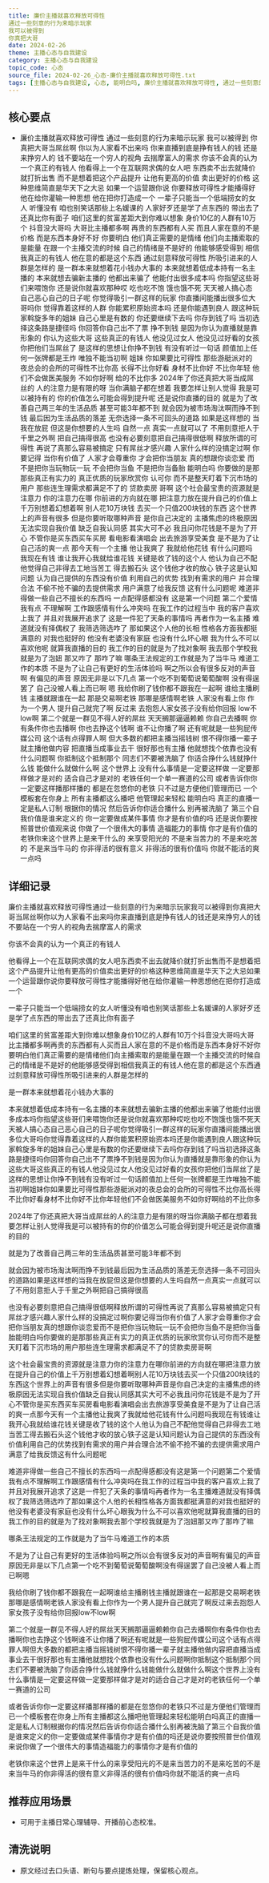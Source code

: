 ```yaml
---
title: 廉价主播就喜欢释放可得性
通过一些刻意的行为来暗示玩家
我可以被得到
你真把大哥
date: 2024-02-26
theme: 主播心态与自我建设
category: 主播心态与自我建设
topic_code: 心态
source_file: 2024-02-26_心态-廉价主播就喜欢释放可得性.txt
tags: [主播心态与自我建设, 心态, 能明白吗, 廉价主播就喜欢释放可得性, 通过一些刻意的行为来暗示玩家, 我可以被得到, 你真把大哥当屌丝啊]
---
```


## 核心要点
- 廉价主播就喜欢释放可得性
通过一些刻意的行为来暗示玩家
我可以被得到
你真把大哥当屌丝啊
你以为人家看不出来吗
你来直播到底是挣有钱人的钱
还是来挣穷人的
钱不要站在一个穷人的视角
去揣摩富人的需求
你该不会真的认为一个真正的有钱人
他看得上一个在互联网求偶的女人吧
东西卖不出去就降价
就打折出售
而不是想着把这个产品提升
让他有更高的价值
卖出更好的价格
这种思维简直是华天下之大忌
如果一个运营跟你说
你要释放可得性才能播得好
他在给你灌输一种思想
他在把你打造成一个
一辈子只能当一个低端捞女的女人
听懂没有
咱也别笑话那些上名媛课的
人家好歹还是学了点东西的
带出去了还真比你有面子
咱们这里的贫富差距大到你难以想象
身价10亿的人群有10万个
抖音没大哥吗
大哥比主播都多啊
再贵的东西都有人买
而且人家在意的不是价格
而是东西本身好不好
你要明白
他们真正需要的是情绪
他们向主播索取的是能量
在跟一个主播交流的时候
自己的情绪是不是好的
他能够感受得到
相信我真正的有钱人
他在意的都是这个东西
通过刻意释放可得性
所吸引进来的人群是怎样的
是一群本来就想着花小钱办大事的
本来就想着低成本持有一名主播的
本来就想去骗新主播的
他都出来骗了
他能付出很多成本吗
你指望这些哥们来喂饱你
还是说你就喜欢那种哎
吃也吃不饱
饿也饿不死
天天被人搞心态
自己恶心自己的日子呢
你觉得吸引一群这样的玩家
你直播间能播出很多位大哥吗你
觉得靠着这样的人群
你能累积原始资本吗
还是你能遇到良人
跟这种玩家斡旋多年的姐妹
自己心里是有数的
你还要继续下去吗
你存到钱了吗
当初选择这条路是捷径吗
你回答你自己出不了票
挣不到钱
是因为你认为直播就是靠形象的
你认为这些大哥
这些真正的有钱人
他没见过女人
他没见过好看的女孩
你把他们当屌丝了
是这样的思想让你挣不到钱
有没有听过一句话
颜值加上任何一张牌都是王炸
唯独不能当初啊
姐妹
你如果要比可得性
那些游艇派对的
夜总会的会所的可得性不比你高
长得不比你好看
身材不比你好
不比你年轻
他们不会做医美服务
不如你好啊
给的不比你多
2024年了你还真把大哥当成屌丝的
人的注意力是有限的呀
当你满脑子都在想着
我要怎样让别人觉得
我是可以被持有的
你的价值怎么可能会得到提升呢
还是说你直播的目的
就是为了改善自己两三年的生活品质
甚至可能3年都不到
就会因为被市场淘汰啊而挣不到钱
最后因为生活品质的落差
无奈选择一条不可回头的道路
如果是这样想的
当我在放屁
但这是你想要的人生吗
自然一点
真实一点就可以了
不用刻意拒人于千里之外啊
把自己搞得很高
也没有必要刻意把自己搞得很低啊
释放所谓的可得性
再说了真那么容易被搞定
只有屌丝才感兴趣
人家什么样的没搞定过啊
你要记得
当你有价值了
人家才会尊重你
才会把你当朋友
真的想跟你谈恋爱
而不是把你当玩物玩一玩
不会把你当鱼
不是把你当备胎
能明白吗
你要做的是那那些真正有实力的
真正优质的玩家欣赏你
认可你
而不是整天盯着下沉市场的用户
那些连生理需求都满足不了的
贷款卖房
哥啊
这个社会最宝贵的资源就是注意力
你的注意力在哪
你前进的方向就在哪
把注意力放在提升自己的价值上
千万别想着幻想着啊
别人花10万块钱
去买一个只值200块钱的东西
这个世界上的声音有很多
但是你要听取哪种声音
是你自己决定的
主播焦虑的终极原因
无法实现自我价值
缺乏自我认同感
其实大可不必
我且问你花钱是不是为了开心
不管你是买东西买车买房
看电影看演唱会
出去旅游享受美食
是不是为了让自己活的爽一点
那今天有一个主播
他让我爽了
我就给他花钱
有什么问题吗
我现在有钱
谁让我开心我就给谁花钱
关键是收了钱的这个人
他认为自己不配
他觉得自己非得去工地当苦工
得去搬石头
这个钱他才收的放心
铁子这是认知问题
认为自己提供的东西没有价值
利用自己的优势
找到有需求的用户
并合理合法
不偷不抢不骗的去提供需求
用户满意了给我反馈
这有什么问题呢
难道非得做一些自己不擅长的东西吗
一点配得感都没有
这是第一个问题
第二个爱情我有点
不理解啊
工作跟感情有什么冲突吗
在我工作的过程当中
我的客户喜欢上我了
并且对我展开追求了
这是一件犯了天条的事情吗
再者作为一名主播
难道就没有择偶权了
我筛选筛选咋了
那如果这个人他的长相
性格各方面我都挺满意的
对我也挺好的
他没有老婆没有家庭
也没有什么坏心眼
我为什么不可以喜欢他呢
就算我直播的目的
我工作的目的就是为了找对象啊
我去那个学校我就是为了泡妞
那又咋了
那咋了嘛
哪条王法规定的工作就是为了当牛马
难道工作的本质
不是为了让自己有更好的生活体验吗
啊之所以会有很多反对的声音啊
有偏见的声音
原因无非是以下几点
第一个吃不到葡萄说葡萄酸啊
没有得逞罢了
自己没被人看上而已啊
嗯
我给你刷了钱你都不跟我在一起啊
谁给主播刷钱
主播就跟谁在一起
那是交易啊老铁
那哪是感情啊老铁
人家没有看上你
作为一个男人
提升自己就完了啊
反过来
去抱怨人家女孩子没有给你回报
low不low啊
第二个就是一群见不得人好的屌丝
天天搁那逼逼赖赖
你自己去播啊
你有条件你也去播啊
你也去挣这个钱啊
谁不让你播了啊
还有呢就是一些狗屁传媒公司
这个话有点得罪人啊
但大多数的都把主播当摇钱树
恨不得你播一辈子
就主播他做内容
把直播当成事业去干
很好那也有主播
他就想找个依靠也没有
什么问题啊
你抵制这个抵制那个
同志们不要被洗脑了
你适合挣什么钱就挣什么钱
能做什么就做什么啊
这个世界上
没有什么事情是一定要这样做
一定要那样做才是对的
适合自己才是对的
老铁任何一个单一赛道的公司
或者告诉你你一定要这样播那样播的
都是在忽悠你的老铁
只不过是方便他们管理而已
一个模板套在你身上
所有主播都这么播吧
他管理起来轻松
能明白吗
真正的直播一定是私人订制
根据你的情况
然后告诉你你适合播什么
别再被洗脑了
第三个自我价值是谁来定义的
你一定要做成某件事情
你才是有价值的吗
还是说你要按照普世价值观来说
你做了一个很伟大的事情
造福能力的事情
你才是有价值的
老铁你来这个世界上是来干什么的
来享受阳光的
不是来当苦力的
不是来吃苦的
不是来当牛马的
你非得活的很有意义
非得活的很有价值吗
你就不能活的爽一点吗

## 详细记录

廉价主播就喜欢释放可得性通过一些刻意的行为来暗示玩家我可以被得到你真把大哥当屌丝啊你以为人家看不出来吗你来直播到底是挣有钱人的钱还是来挣穷人的钱不要站在一个穷人的视角去揣摩富人的需求

你该不会真的认为一个真正的有钱人

他看得上一个在互联网求偶的女人吧东西卖不出去就降价就打折出售而不是想着把这个产品提升让他有更高的价值卖出更好的价格这种思维简直是华天下之大忌如果一个运营跟你说你要释放可得性才能播得好他在给你灌输一种思想他在把你打造成一个

一辈子只能当一个低端捞女的女人听懂没有咱也别笑话那些上名媛课的人家好歹还是学了点东西的带出去了还真比你有面子

咱们这里的贫富差距大到你难以想象身价10亿的人群有10万个抖音没大哥吗大哥比主播都多啊再贵的东西都有人买而且人家在意的不是价格而是东西本身好不好你要明白他们真正需要的是情绪他们向主播索取的是能量在跟一个主播交流的时候自己的情绪是不是好的他能够感受得到相信我真正的有钱人他在意的都是这个东西通过刻意释放可得性所吸引进来的人群是怎样的

是一群本来就想着花小钱办大事的

本来就想着低成本持有一名主播的本来就想去骗新主播的他都出来骗了他能付出很多成本吗你指望这些哥们来喂饱你还是说你就喜欢那种哎吃也吃不饱饿也饿不死天天被人搞心态自己恶心自己的日子呢你觉得吸引一群这样的玩家你直播间能播出很多位大哥吗你觉得靠着这样的人群你能累积原始资本吗还是你能遇到良人跟这种玩家斡旋多年的姐妹自己心里是有数的你还要继续下去吗你存到钱了吗当初选择这条路是捷径吗你回答你自己出不了票挣不到钱是因为你认为直播就是靠形象的你认为这些大哥这些真正的有钱人他没见过女人他没见过好看的女孩你把他们当屌丝了是这样的思想让你挣不到钱有没有听过一句话颜值加上任何一张牌都是王炸唯独不能当初啊姐妹你如果要比可得性那些游艇派对的夜总会的会所的可得性不比你高长得不比你好看身材不比你好不比你年轻他们不会做医美服务不如你好啊给的不比你多

2024年了你还真把大哥当成屌丝的人的注意力是有限的呀当你满脑子都在想着我要怎样让别人觉得我是可以被持有的你的价值怎么可能会得到提升呢还是说你直播的目的

就是为了改善自己两三年的生活品质甚至可能3年都不到

就会因为被市场淘汰啊而挣不到钱最后因为生活品质的落差无奈选择一条不可回头的道路如果是这样想的当我在放屁但这是你想要的人生吗自然一点真实一点就可以了不用刻意拒人于千里之外啊把自己搞得很高

也没有必要刻意把自己搞得很低啊释放所谓的可得性再说了真那么容易被搞定只有屌丝才感兴趣人家什么样的没搞定过啊你要记得当你有价值了人家才会尊重你才会把你当朋友真的想跟你谈恋爱而不是把你当玩物玩一玩不会把你当鱼不是把你当备胎能明白吗你要做的是那那些真正有实力的真正优质的玩家欣赏你认可你而不是整天盯着下沉市场的用户那些连生理需求都满足不了的贷款卖房哥啊

这个社会最宝贵的资源就是注意力你的注意力在哪你前进的方向就在哪把注意力放在提升自己的价值上千万别想着幻想着啊别人花10万块钱去买一个只值200块钱的东西这个世界上的声音有很多但是你要听取哪种声音是你自己决定的主播焦虑的终极原因无法实现自我价值缺乏自我认同感其实大可不必我且问你花钱是不是为了开心不管你是买东西买车买房看电影看演唱会出去旅游享受美食是不是为了让自己活的爽一点那今天有一个主播他让我爽了我就给他花钱有什么问题吗我现在有钱谁让我开心我就给谁花钱关键是收了钱的这个人他认为自己不配他觉得自己非得去工地当苦工得去搬石头这个钱他才收的放心铁子这是认知问题认为自己提供的东西没有价值利用自己的优势找到有需求的用户并合理合法不偷不抢不骗的去提供需求用户满意了给我反馈这有什么问题呢

难道非得做一些自己不擅长的东西吗一点配得感都没有这是第一个问题第二个爱情我有点不理解啊工作跟感情有什么冲突吗在我工作的过程当中我的客户喜欢上我了并且对我展开追求了这是一件犯了天条的事情吗再者作为一名主播难道就没有择偶权了我筛选筛选咋了那如果这个人他的长相性格各方面我都挺满意的对我也挺好的他没有老婆没有家庭也没有什么坏心眼我为什么不可以喜欢他呢就算我直播的目的我工作的目的就是为了找对象啊我去那个学校我就是为了泡妞那又咋了那咋了嘛

哪条王法规定的工作就是为了当牛马难道工作的本质

不是为了让自己有更好的生活体验吗啊之所以会有很多反对的声音啊有偏见的声音原因无非是以下几点第一个吃不到葡萄说葡萄酸啊没有得逞罢了自己没被人看上而已啊嗯

我给你刷了钱你都不跟我在一起啊谁给主播刷钱主播就跟谁在一起那是交易啊老铁那哪是感情啊老铁人家没有看上你作为一个男人提升自己就完了啊反过来去抱怨人家女孩子没有给你回报low不low啊

第二个就是一群见不得人好的屌丝天天搁那逼逼赖赖你自己去播啊你有条件你也去播啊你也去挣这个钱啊谁不让你播了啊还有呢就是一些狗屁传媒公司这个话有点得罪人啊但大多数的都把主播当摇钱树恨不得你播一辈子就主播他做内容把直播当成事业去干很好那也有主播他就想找个依靠也没有什么问题啊你抵制这个抵制那个同志们不要被洗脑了你适合挣什么钱就挣什么钱能做什么就做什么啊这个世界上没有什么事情是一定要这样做一定要那样做才是对的适合自己才是对的老铁任何一个单一赛道的公司

或者告诉你你一定要这样播那样播的都是在忽悠你的老铁只不过是方便他们管理而已一个模板套在你身上所有主播都这么播吧他管理起来轻松能明白吗真正的直播一定是私人订制根据你的情况然后告诉你你适合播什么别再被洗脑了第三个自我价值是谁来定义的你一定要做成某件事情你才是有价值的吗还是说你要按照普世价值观来说你做了一个很伟大的事情造福能力的事情你才是有价值的

老铁你来这个世界上是来干什么的来享受阳光的不是来当苦力的不是来吃苦的不是来当牛马的你非得活的很有意义非得活的很有价值吗你就不能活的爽一点吗

## 推荐应用场景
- 可用于主播日常心理辅导、开播前心态校准。

## 清洗说明
- 原文经过去口头语、断句与要点提炼处理，保留核心观点。